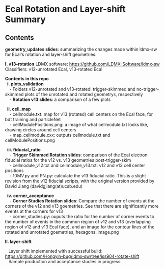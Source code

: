 # Ecal Rotation and Layer-shift Summary
## Contents

**geometry_updates slides**: summarizing the changes made within ldmx-sw for Ecal's rotation and layer-shift geometries.
   
**I. v13-rotation**
LDMX software: https://github.com/LDMX-Software/ldmx-sw     
  Classifiers: v12-unrotated Ecal, v13-rotated Ecal   
  
**Contents in this repo**   
  &ensp;**i. plots_validation**   
    &emsp;- Folders v12-unrotated and v13-rotated: trigger-skimmed and no-trigger-skimmed plots of the unrotated and rotated geometrys, respectively   
    &emsp;- **Rotation v13 slides**: a comparison of a few plots   
    
  &ensp;**ii. cell_map**   
    &emsp;- cellmodule.txt: map for v13 (rotated) cell centers on the Ecal face, for bdt training and particleNet   
    &emsp;- cellModulePositions.png: a image of what cellmodule.txt looks like, drawing circles around cell centers   
    &emsp;- map_cellmodule.cxx: outputs cellmodule.txt and cellModulePositions.png   
    
  &ensp;**iii. fiducial_ratio**   
    &emsp;- **Trigger Skimmed Rotation slides**: comparison of the Ecal electron fiducial ratios for the v12 vs. v13 geometries post-trigger-skim   
    &emsp;- cellmodule_v12.txt and cellmodule_v13.txt: v12 and v13 cell center positions   
    &emsp;- 10MV.py and PN.py: calculate the v13 fiducial ratio. This is a slight revision from the v12 fiducial scripts, with the original version provided by David Jiang (davidgjiang(at)ucsb.edu)   
    
  &ensp;**iv. corner_acceptance**   
    &emsp;- **Corner Studies Rotation slides**: Compare the number of events at the corners of the v12 and v13 goemetries. See that there are significantly more events at the corners for v13    
    &emsp;- corner_studies.py: ouputs the ratio for the number of corner events to the number of events in the common region of v12 and v13 (overlapping region of v12 and v13 Ecal face), and an image for the contour lines of the rotated and unrotated goemetries, hexagons_image.png   

**II. layer-shift**   

&ensp; Layer shift implemented with successful build: https://github.com/Hongyin-bug/ldmx-sw/tree/iss904-rotate-shift    
&ensp; Sample production and acceptance studies in progress.

